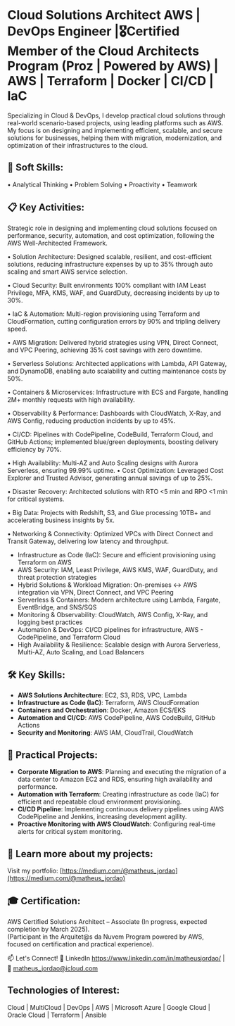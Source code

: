 # Cloud Solutions Architect AWS | DevOps Engineer |🎖️Certified Member of the Cloud Architects Program (Proz | Powered by AWS) | AWS | Terraform | Docker | CI/CD | IaC

Specializing in Cloud & DevOps, I develop practical cloud solutions through real-world scenario-based projects, using leading platforms such as AWS. My focus is on designing and implementing efficient, scalable, and secure solutions for businesses, helping them with migration, modernization, and optimization of their infrastructures to the cloud.


## 🧠 Soft Skills:

• Analytical Thinking • Problem Solving • Proactivity • Teamwork

## 📋 Key Activities:

Strategic role in designing and implementing cloud solutions focused on performance, security, automation, and cost optimization, following the AWS Well-Architected Framework.

• Solution Architecture: Designed scalable, resilient, and cost-efficient solutions, reducing infrastructure expenses by up to 35% through auto scaling and smart AWS service selection.

• Cloud Security: Built environments 100% compliant with IAM Least Privilege, MFA, KMS, WAF, and GuardDuty, decreasing incidents by up to 30%.

• IaC & Automation: Multi-region provisioning using Terraform and CloudFormation, cutting configuration errors by 90% and tripling delivery speed.

• AWS Migration: Delivered hybrid strategies using VPN, Direct Connect, and VPC Peering, achieving 35% cost savings with zero downtime.

• Serverless Solutions: Architected applications with Lambda, API Gateway, and DynamoDB, enabling auto scalability and cutting maintenance costs by 50%.

• Containers & Microservices: Infrastructure with ECS and Fargate, handling 2M+ monthly requests with high availability.

• Observability & Performance: Dashboards with CloudWatch, X-Ray, and AWS Config, reducing production incidents by up to 45%.

• CI/CD: Pipelines with CodePipeline, CodeBuild, Terraform Cloud, and GitHub Actions; implemented blue/green deployments, boosting delivery efficiency by 70%.

• High Availability: Multi-AZ and Auto Scaling designs with Aurora Serverless, ensuring 99.99% uptime.
• Cost Optimization: Leveraged Cost Explorer and Trusted Advisor, generating annual savings of up to 25%.

• Disaster Recovery: Architected solutions with RTO <5 min and RPO <1 min for critical systems.

• Big Data: Projects with Redshift, S3, and Glue processing 10TB+ and accelerating business insights by 5x.

• Networking & Connectivity: Optimized VPCs with Direct Connect and Transit Gateway, delivering low latency and throughput.

- Infrastructure as Code (IaC): Secure and efficient provisioning using Terraform on AWS
- AWS Security: IAM, Least Privilege, AWS KMS, WAF, GuardDuty, and threat protection strategies
- Hybrid Solutions & Workload Migration: On-premises ↔ AWS integration via VPN, Direct Connect, and VPC Peering
- Serverless & Containers: Modern architecture using Lambda, Fargate, EventBridge, and SNS/SQS
- Monitoring & Observability: CloudWatch, AWS Config, X-Ray, and logging best practices
- Automation & DevOps: CI/CD pipelines for infrastructure, AWS - CodePipeline, and Terraform Cloud
- High Availability & Resilience: Scalable design with Aurora Serverless, Multi-AZ, Auto Scaling, and Load Balancers

## 🛠️ Key Skills:
- **AWS Solutions Architecture**: EC2, S3, RDS, VPC, Lambda
- **Infrastructure as Code (IaC)**: Terraform, AWS CloudFormation
- **Containers and Orchestration**: Docker, Amazon ECS/EKS
- **Automation and CI/CD**: AWS CodePipeline, AWS CodeBuild, GitHub Actions
- **Security and Monitoring**: AWS IAM, CloudTrail, CloudWatch

## 📌 Practical Projects:
- **Corporate Migration to AWS**: Planning and executing the migration of a data center to Amazon EC2 and RDS, ensuring high availability and performance.
- **Automation with Terraform**: Creating infrastructure as code (IaC) for efficient and repeatable cloud environment provisioning.
- **CI/CD Pipeline**: Implementing continuous delivery pipelines using AWS CodePipeline and Jenkins, increasing development agility.
- **Proactive Monitoring with AWS CloudWatch**: Configuring real-time alerts for critical system monitoring.

## 📂 Learn more about my projects:
Visit my portfolio: [https://medium.com/@matheus_jordao](https://medium.com/@matheus_jordao)

## 🎓 Certification:
AWS Certified Solutions Architect – Associate (In progress, expected completion by March 2025).  
(Participant in the Arquitet@s da Nuvem Program powered by AWS, focused on certification and practical experience).

📫 Let's Connect! 💼 LinkedIn https://www.linkedin.com/in/matheusjordao/ | 📧 matheus_jordao@icloud.com


## Technologies of Interest:
Cloud | MultiCloud | DevOps | AWS | Microsoft Azure | Google Cloud | Oracle Cloud | Terraform | Ansible
